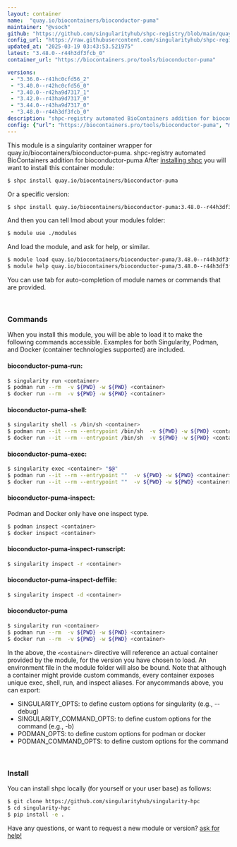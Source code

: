 ```yaml
---
layout: container
name:  "quay.io/biocontainers/bioconductor-puma"
maintainer: "@vsoch"
github: "https://github.com/singularityhub/shpc-registry/blob/main/quay.io/biocontainers/bioconductor-puma/container.yaml"
config_url: "https://raw.githubusercontent.com/singularityhub/shpc-registry/main/quay.io/biocontainers/bioconductor-puma/container.yaml"
updated_at: "2025-03-19 03:43:53.521975"
latest: "3.48.0--r44h3df3fcb_0"
container_url: "https://biocontainers.pro/tools/bioconductor-puma"

versions:
 - "3.36.0--r41hc0cfd56_2"
 - "3.40.0--r42hc0cfd56_0"
 - "3.40.0--r42ha9d7317_1"
 - "3.42.0--r43ha9d7317_0"
 - "3.44.0--r43ha9d7317_0"
 - "3.48.0--r44h3df3fcb_0"
description: "shpc-registry automated BioContainers addition for bioconductor-puma"
config: {"url": "https://biocontainers.pro/tools/bioconductor-puma", "maintainer": "@vsoch", "description": "shpc-registry automated BioContainers addition for bioconductor-puma", "latest": {"3.48.0--r44h3df3fcb_0": "sha256:ef103495e469d9c581a9448cfb0fae2e55c95167fd8a94c1dbdfd2ec742d0632"}, "tags": {"3.36.0--r41hc0cfd56_2": "sha256:77f41aba9551cad89fe3cc372ff9d7e376f8613e293edc58201cc3a31e964578", "3.40.0--r42hc0cfd56_0": "sha256:dad776e858c2d9f8f42b660cd0c79d52f83f2508d2c5882733b78f239a9a1a6d", "3.40.0--r42ha9d7317_1": "sha256:b1a92ff98d5a46b34edfa2941a7abfef10b906b496a61ca1001169c8d89fbd1e", "3.42.0--r43ha9d7317_0": "sha256:a7a3a58076537d375e81c25c68df7ea207e20b6dfd868bb065f47d6c26514fe7", "3.44.0--r43ha9d7317_0": "sha256:d2b76ff09b3494d489586836b08264e252e5935441ac377ce04a03af84fbdc35", "3.48.0--r44h3df3fcb_0": "sha256:ef103495e469d9c581a9448cfb0fae2e55c95167fd8a94c1dbdfd2ec742d0632"}, "docker": "quay.io/biocontainers/bioconductor-puma"}
---
```


This module is a singularity container wrapper for quay.io/biocontainers/bioconductor-puma.
shpc-registry automated BioContainers addition for bioconductor-puma
After [installing shpc](#install) you will want to install this container module:


```bash
$ shpc install quay.io/biocontainers/bioconductor-puma
```

Or a specific version:

```bash
$ shpc install quay.io/biocontainers/bioconductor-puma:3.48.0--r44h3df3fcb_0
```

And then you can tell lmod about your modules folder:

```bash
$ module use ./modules
```

And load the module, and ask for help, or similar.

```bash
$ module load quay.io/biocontainers/bioconductor-puma/3.48.0--r44h3df3fcb_0
$ module help quay.io/biocontainers/bioconductor-puma/3.48.0--r44h3df3fcb_0
```

You can use tab for auto-completion of module names or commands that are provided.

<br>

### Commands

When you install this module, you will be able to load it to make the following commands accessible.
Examples for both Singularity, Podman, and Docker (container technologies supported) are included.

#### bioconductor-puma-run:

```bash
$ singularity run <container>
$ podman run --rm  -v ${PWD} -w ${PWD} <container>
$ docker run --rm  -v ${PWD} -w ${PWD} <container>
```

#### bioconductor-puma-shell:

```bash
$ singularity shell -s /bin/sh <container>
$ podman run --it --rm --entrypoint /bin/sh  -v ${PWD} -w ${PWD} <container>
$ docker run --it --rm --entrypoint /bin/sh  -v ${PWD} -w ${PWD} <container>
```

#### bioconductor-puma-exec:

```bash
$ singularity exec <container> "$@"
$ podman run --it --rm --entrypoint ""  -v ${PWD} -w ${PWD} <container> "$@"
$ docker run --it --rm --entrypoint ""  -v ${PWD} -w ${PWD} <container> "$@"
```

#### bioconductor-puma-inspect:

Podman and Docker only have one inspect type.

```bash
$ podman inspect <container>
$ docker inspect <container>
```

#### bioconductor-puma-inspect-runscript:

```bash
$ singularity inspect -r <container>
```

#### bioconductor-puma-inspect-deffile:

```bash
$ singularity inspect -d <container>
```



#### bioconductor-puma

```bash
$ singularity run <container>
$ podman run --rm  -v ${PWD} -w ${PWD} <container>
$ docker run --rm  -v ${PWD} -w ${PWD} <container>
```


In the above, the `<container>` directive will reference an actual container provided
by the module, for the version you have chosen to load. An environment file in the
module folder will also be bound. Note that although a container
might provide custom commands, every container exposes unique exec, shell, run, and
inspect aliases. For anycommands above, you can export:

 - SINGULARITY_OPTS: to define custom options for singularity (e.g., --debug)
 - SINGULARITY_COMMAND_OPTS: to define custom options for the command (e.g., -b)
 - PODMAN_OPTS: to define custom options for podman or docker
 - PODMAN_COMMAND_OPTS: to define custom options for the command

<br>

### Install

You can install shpc locally (for yourself or your user base) as follows:

```bash
$ git clone https://github.com/singularityhub/singularity-hpc
$ cd singularity-hpc
$ pip install -e .
```

Have any questions, or want to request a new module or version? [ask for help!](https://github.com/singularityhub/singularity-hpc/issues)